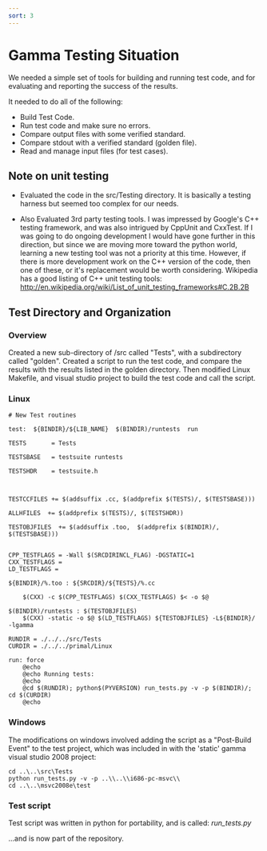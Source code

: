 ```yaml
---
sort: 3
---
```


# Gamma Testing Situation
We needed a simple set of tools for building and running test code, and for evaluating and reporting the success of the results.

It needed to do all of the following:
  * Build Test Code.
  * Run test code and make sure no errors.
  * Compare output files with some verified standard.
  * Compare stdout with a verified standard (golden file).
  * Read and manage input files (for test cases).

## Note on unit testing

- Evaluated the code in the src/Testing directory. It is basically a testing harness but seemed too complex for our needs.  

- Also Evaluated 3rd party testing tools.  I was impressed by Google's C++ testing framework, and was also intrigued by CppUnit and CxxTest. If I was going to do ongoing development I would have gone further in this direction, but since we are moving more toward the python world, learning a new testing tool was not a priority at this time.  However, if there is more development work on the C++ version of the code, then one of these, or it's replacement would be worth considering.  Wikipedia has a good listing of C++ unit testing tools: http://en.wikipedia.org/wiki/List_of_unit_testing_frameworks#C.2B.2B

## Test Directory and Organization

### Overview

Created a new sub-directory of /src called "Tests", with a subdirectory called "golden".
Created a script to run the test code, and compare the results with the results listed in the golden directory.
Then modified Linux Makefile, and visual studio project to build the test code and call the script.

### Linux

```
# New Test routines

test:  ${BINDIR}/${LIB_NAME}  $(BINDIR)/runtests  run

TESTS       = Tests

TESTSBASE   = testsuite runtests

TESTSHDR    = testsuite.h



TESTCCFILES += $(addsuffix .cc, $(addprefix $(TESTS)/, $(TESTSBASE)))

ALLHFILES  += $(addprefix $(TESTS)/, $(TESTSHDR))

TESTOBJFILES  += $(addsuffix .too,  $(addprefix $(BINDIR)/, $(TESTSBASE)))


CPP_TESTFLAGS = -Wall $(SRCDIRINCL_FLAG) -DGSTATIC=1 
CXX_TESTFLAGS = 
LD_TESTFLAGS = 

${BINDIR}/%.too : ${SRCDIR}/${TESTS}/%.cc

	$(CXX) -c $(CPP_TESTFLAGS) $(CXX_TESTFLAGS) $< -o $@

$(BINDIR)/runtests : $(TESTOBJFILES)
	$(CXX) -static -o $@ $(LD_TESTFLAGS) ${TESTOBJFILES} -L${BINDIR}/ -lgamma 

RUNDIR = ./../../src/Tests
CURDIR = ./../../primal/Linux

run: force
	@echo 
	@echo Running tests:
	@echo
	@cd $(RUNDIR); python$(PYVERSION) run_tests.py -v -p $(BINDIR)/; cd $(CURDIR)
	@echo 
```

### Windows

The modifications on windows involved adding the script as a "Post-Build Event" to the test project, which was included in with the 'static' gamma visual studio 2008 project:

```
cd ..\..\src\Tests
python run_tests.py -v -p ..\\..\\i686-pc-msvc\\
cd ..\..\msvc2008e\test
```


### Test script

Test script was written in python for portability, and is called:
*run_tests.py*

...and is now part of the repository.









